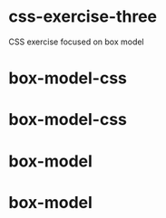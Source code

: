 # css-exercise-three
CSS exercise focused on box model
# box-model-css
# box-model-css
# box-model
# box-model

